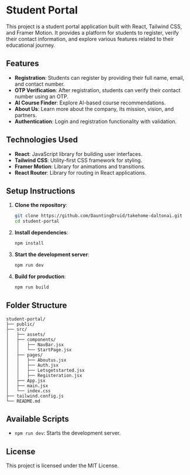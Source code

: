 # Student Portal

This project is a student portal application built with React, Tailwind CSS, and Framer Motion. It provides a platform for students to register, verify their contact information, and explore various features related to their educational journey.

## Features

- **Registration**: Students can register by providing their full name, email, and contact number.
- **OTP Verification**: After registration, students can verify their contact number using an OTP.
- **AI Course Finder**: Explore AI-based course recommendations.
- **About Us**: Learn more about the company, its mission, vision, and partners.
- **Authentication**: Login and registration functionality with validation.

## Technologies Used

- **React**: JavaScript library for building user interfaces.
- **Tailwind CSS**: Utility-first CSS framework for styling.
- **Framer Motion**: Library for animations and transitions.
- **React Router**: Library for routing in React applications.

## Setup Instructions

1. **Clone the repository**:
   ```sh
   git clone https://github.com/DauntingDruid/takehome-daltonai.git
   cd student-portal
   ```

2. **Install dependencies**:
   ```sh
   npm install
   ```

3. **Start the development server**:
   ```sh
   npm run dev
   ```

4. **Build for production**:
   ```sh
   npm run build
   ```

## Folder Structure

```
student-portal/
├── public/
├── src/
│   ├── assets/
│   ├── components/
│   │   ├── NavBar.jsx
│   │   └── StartPage.jsx
│   ├── pages/
│   │   ├── Aboutus.jsx
│   │   ├── Auth.jsx
│   │   ├── Letsgetstarted.jsx
│   │   ├── Registeration.jsx
│   ├── App.jsx
│   ├── main.jsx
│   └── index.css
├── tailwind.config.js
└── README.md
```

## Available Scripts

- `npm run dev`: Starts the development server.

## License

This project is licensed under the MIT License.
